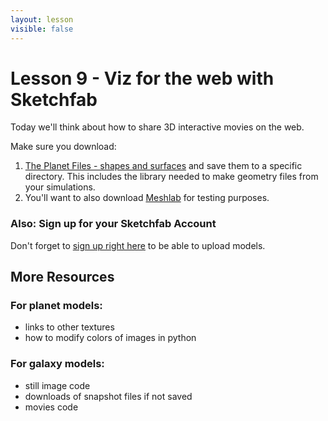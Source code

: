 ```yaml
---
layout: lesson
visible: false
---
```


# Lesson 9 - Viz for the web with Sketchfab

Today we'll think about how to share 3D interactive movies on the web.

Make sure you download:
1. [The Planet Files - shapes and surfaces](planetFiles/genericPlanetFiles.zip) and save them to a specific directory.  This includes the library needed to make geometry files from your simulations.
1. You'll want to also download [Meshlab](http://www.meshlab.net/) for testing purposes.

### Also: Sign up for your Sketchfab Account

Don't forget to [sign up right here](https://sketchfab.com) to be able to upload models.

## More Resources

### For planet models:

 * links to other textures
 * how to modify colors of images in python

### For galaxy models:

 * still image code
 * downloads of snapshot files if not saved
 * movies code
 
